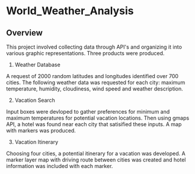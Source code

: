 # World_Weather_Analysis

## Overview

This project involved collecting data through API's and organizing it into various graphic representations. Three products were produced.

1. Weather Database

A request of 2000 random latitudes and longitudes identified over 700 cities. The following weather data was requested for each city: maximum temperature, humidity, cloudiness, wind speed and weather description.

2. Vacation Search

Input boxes were devloped to gather preferences for minimum and maximum temperatures for potential vacation locations. Then using gmaps API, a hotel was found near each city that satisified these inputs. A map with markers was produced.

3. Vacation Itinerary


Choosing four cities, a potential itinerary for a vacation was developed. A marker layer map with driving route between cities was created and hotel information was included with each marker. 
